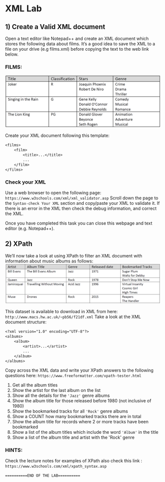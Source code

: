 # XML Lab

## 1) Create a Valid XML document

Open a text editor like Notepad++ and create an XML document which stores the following data about films. It’s a good idea to save the XML to a file on your drive (e.g films.xml) before copying the text to the web link below.

### FILMS:

![films-table](films-table.png)

Create your XML document following this template:

```<?xml version="1.0" encoding="UTF-8"?>
<films>
    <film>
    	<title>...</title>
		...
    </film>
</films>
```


### Check your XML

Use a web browser to open the following page: `https://www.w3schools.com/xml/xml_validator.asp` Scroll down the page to the `Syntax-check Your XML` section and copy/paste your XML to validate it. If there is an error in the XML then check the debug information, and correct the XML. 

Once you have completed this task you can close this webpage and text editor (e.g. Notepad++).

## 2) XPath

We’ll now take a look at using XPath to filter an XML document with information about music albums as follows:
![music-albums-table](music-albums-table.png)

This dataset is available to download in XML from here: `http://www.macs.hw.ac.uk/~pb56/f21df.xml` Take a look at the XML document structure:

```
<?xml version="1.0" encoding="UTF-8"?>
<albums>
    <album>
        <artist>...</artist>
        ...
    </album>
</albums>
```

Copy across the XML data and write your XPath answers to the following questions here: `https://www.freeformatter.com/xpath-tester.html`

1. Get all the album titles
2. Show the artist for the last album on the list
3. Show all the details for the `'Jazz'` genre albums
4. Show the album title for those released before 1980 (not inclusive of 1980)
5. Show the bookmarked tracks for all `'Rock'` genre albums
6. Show a COUNT how many bookmarked tracks there are in total
7. Show the album title for records where 2 or more tracks have been bookmarked
8. Show a list of the album titles which include the word `'Album'` in the title
9. Show a list of the album title and artist with the 'Rock' genre

### HINTS:

Check the lecture notes for examples of XPath also check this link :
`https://www.w3schools.com/xml/xpath_syntax.asp`

```
==========END OF THE LAB==========
```